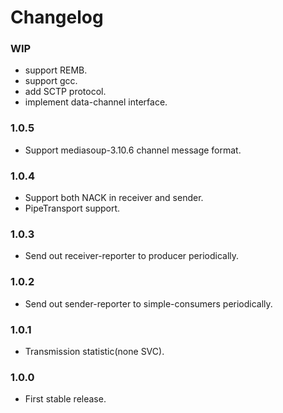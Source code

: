 # Changelog


### WIP

* support REMB.
* support gcc.
* add SCTP protocol.
* implement data-channel interface.

### 1.0.5
* Support mediasoup-3.10.6 channel message format.

### 1.0.4

* Support both NACK in receiver and sender.
* PipeTransport support.

### 1.0.3

* Send out receiver-reporter to producer periodically.

### 1.0.2

* Send out sender-reporter to simple-consumers periodically.

### 1.0.1

* Transmission statistic(none SVC).

### 1.0.0

* First stable release.
